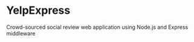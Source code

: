 YelpExpress
===========

Crowd-sourced social review web application using Node.js and Express middleware
